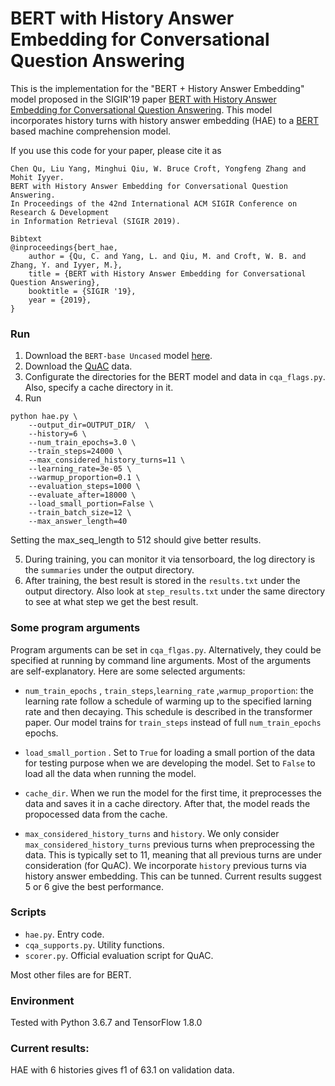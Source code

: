 # BERT with History Answer Embedding for Conversational Question Answering

This is the implementation for the "BERT + History Answer Embedding" model proposed in the SIGIR'19 paper [BERT with History Answer Embedding for Conversational Question Answering](https://arxiv.org/abs/1905.05412). This model incorporates history turns with history answer embedding (HAE) to a [BERT](https://github.com/google-research/bert) based machine comprehension model.  

If you use this code for your paper, please cite it as  
```
Chen Qu, Liu Yang, Minghui Qiu, W. Bruce Croft, Yongfeng Zhang and Mohit Iyyer.  
BERT with History Answer Embedding for Conversational Question Answering.  
In Proceedings of the 42nd International ACM SIGIR Conference on Research & Development  
in Information Retrieval (SIGIR 2019).

Bibtext
@inproceedings{bert_hae,
	author = {Qu, C. and Yang, L. and Qiu, M. and Croft, W. B. and Zhang, Y. and Iyyer, M.},
	title = {BERT with History Answer Embedding for Conversational Question Answering},
	booktitle = {SIGIR '19},
	year = {2019},
}
```

### Run

1. Download the `BERT-base Uncased` model [here](https://github.com/google-research/bert).
2. Download the [QuAC](http://quac.ai/) data.
3. Configurate the directories for the BERT model and data in `cqa_flags.py`. Also, specify a cache directory in it.
4. Run 

```
python hae.py \
    --output_dir=OUTPUT_DIR/  \
    --history=6 \
    --num_train_epochs=3.0 \
    --train_steps=24000 \
    --max_considered_history_turns=11 \
    --learning_rate=3e-05 \
    --warmup_proportion=0.1 \
    --evaluation_steps=1000 \
    --evaluate_after=18000 \
    --load_small_portion=False \
    --train_batch_size=12 \
    --max_answer_length=40
```
Setting the max_seq_length to 512 should give better results.

5. During training, you can monitor it via tensorboard, the log directory is the `summaries` under the output directory.
6. After training, the best result is stored in the `results.txt` under the output directory. Also look at `step_results.txt` under the same directory to see at what step we get the best result.

### Some program arguments

Program arguments can be set in `cqa_flgas.py`. Alternatively, they could be specified at running by command line arguments. Most of the arguments are self-explanatory. Here are some selected arguments:

* `num_train_epochs` , `train_steps`,`learning_rate` ,`warmup_proportion`: the learning rate follow a schedule of warming up to the specified larning rate and then decaying. This schedule is described in the transformer paper. Our model trains for `train_steps` instead of full `num_train_epochs` epochs. 
* `load_small_portion` . Set to `True` for loading a small portion of the data for testing purpose when we are developing the model. Set to `False` to load all the data when running the model.
* `cache_dir`. When we run the model for the first time, it preprocesses the data and saves it in a cache directory. After that, the model reads the propocessed data from the cache.

* `max_considered_history_turns` and `history`. We only consider `max_considered_history_turns` previous turns when preprocessing the data. This is typically set to 11, meaning that all previous turns are under consideration (for QuAC). We incorporate `history` previous turns via history answer embedding. This can be tunned. Current results suggest 5 or 6 give the best performance.


### Scripts

* `hae.py`. Entry code.
* `cqa_supports.py`. Utility functions.
* `scorer.py`. Official evaluation script for QuAC.

Most other files are for BERT.


### Environment

Tested with Python 3.6.7 and TensorFlow 1.8.0

### Current results:
HAE with 6 histories gives f1 of 63.1 on validation data.
